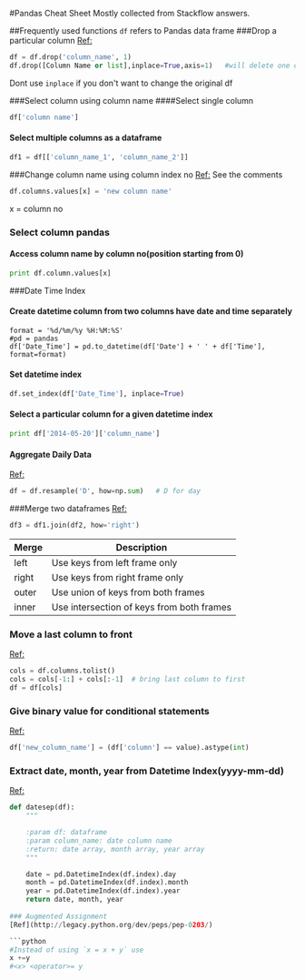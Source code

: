 #Pandas Cheat Sheet
Mostly collected from Stackflow answers.

##Frequently used functions
`df` refers to Pandas data frame
###Drop a particular column
[Ref:](http://stackoverflow.com/a/18145399/2632856)
```python
df = df.drop('column_name', 1)
df.drop([Column Name or list],inplace=True,axis=1)   #will delete one or more columns inplace.
```
Dont use `inplace` if you don't want to change the original df

###Select column using column name
####Select single column
```python
df['column name']
```
#### Select multiple columns as a dataframe
```python
df1 = df[['column_name_1', 'column_name_2']]
```
###Change column name using column index no
[Ref:](http://stackoverflow.com/a/11346337/2632856) See the comments
```python
df.columns.values[x] = 'new column name'
```
x = column no

### Select column pandas
#### Access column name by column no(position starting from 0)
```python
print df.column.values[x]
```
###Date Time Index
#### Create datetime column from two columns have date and time separately
```pyton
format = '%d/%m/%y %H:%M:%S'
#pd = pandas
df['Date_Time'] = pd.to_datetime(df['Date'] + ' ' + df['Time'], format=format)
```
#### Set datetime index
```python
df.set_index(df['Date_Time'], inplace=True)
```
#### Select a particular column for a given datetime index
```python
print df['2014-05-20']['column_name']
```
#### Aggregate Daily Data
[Ref:](http://stackoverflow.com/questions/17001389/pandas-resample-documentation)
```python
df = df.resample('D', how=np.sum)   # D for day
```

###Merge two dataframes
[Ref:](http://pandas.pydata.org/pandas-docs/stable/merging.html#brief-primer-on-merge-methods-relational-algebra)
```python
df3 = df1.join(df2, how='right')
```
 Merge| Description
 ----- |-----
|left |		Use keys from left frame only|
|right|	 	Use keys from right frame only|
|outer|		Use union of keys from both frames|
|inner|	 	Use intersection of keys from both frames|

### Move a last column to front
[Ref:](http://stackoverflow.com/a/13148611/2632856)
```python
cols = df.columns.tolist()
cols = cols[-1:] + cols[:-1]  # bring last column to first
df = df[cols]
```

### Give binary value for conditional statements
[Ref:](http://stackoverflow.com/a/18473330/2632856)
```python
df['new_column_name'] = (df['column'] == value).astype(int)
```

### Extract date, month, year from Datetime Index(yyyy-mm-dd)
[Ref:](http://stackoverflow.com/a/21954923/2632856)
```python
def datesep(df):
    """

    :param df: dataframe
    :param column_name: date column name
    :return: date array, month array, year array
    """

    date = pd.DatetimeIndex(df.index).day
    month = pd.DatetimeIndex(df.index).month
    year = pd.DatetimeIndex(df.index).year
    return date, month, year
    
### Augmented Assignment
[Ref](http://legacy.python.org/dev/peps/pep-0203/)

```python
#Instead of using `x = x + y` use
x +=y
#<x> <operator>= y
```